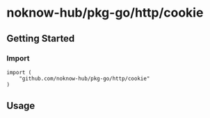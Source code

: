 # noknow-hub/pkg-go/http/cookie

## Getting Started

### Import

```
import (
    "github.com/noknow-hub/pkg-go/http/cookie"
)
```

## Usage

